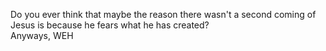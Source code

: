 Do you ever think that maybe the reason there wasn't a second coming of Jesus is because he fears what he has created?
<br>
Anyways, WEH
